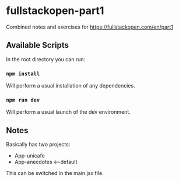 # fullstackopen-part1

Combined notes and exercises for https://fullstackopen.com/en/part1

## Available Scripts

In the root directory you can run:

### `npm install`

Will perform a usual installation of any dependencies.

### `npm run dev`

Will perform a usual launch of the dev environment.

## Notes

Basically has two projects:

- App-unicafe
- App-anecdotes <--default

This can be switched in the main.jsx file.
